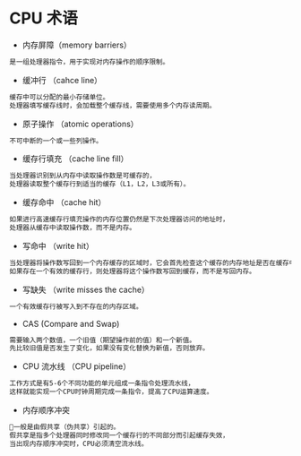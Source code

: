 
# CPU 术语

* 内存屏障（memory barriers）
```md
是一组处理器指令，用于实现对内存操作的顺序限制。
```
* 缓冲行 （cahce line）
```md
缓存中可以分配的最小存储单位。
处理器填写缓存线时，会加载整个缓存线，需要使用多个内存读周期。
```
* 原子操作 （atomic operations）
```md
不可中断的一个或一些列操作。
```
* 缓存行填充 （cache line fill）
```md
当处理器识别到从内存中读取操作数是可缓存的，
处理器读取整个缓存行到适当的缓存（L1，L2，L3或所有）。
```
* 缓存命中 （cache hit）
```md
如果进行高速缓存行填充操作的内存位置仍然是下次处理器访问的地址时，
处理器从缓存中读取操作数，而不是内存。
```
* 写命中 （write hit）
```md
当处理器将操作数写回到一个内存缓存的区域时，它会首先检查这个缓存的内存地址是否在缓存中。
如果存在一个有效的缓存行，则处理器将这个操作数写回到缓存，而不是写回内存。
```
* 写缺失 （write misses the cache）
```md
一个有效缓存行被写入到不存在的内存区域。
```
* CAS (Compare and Swap)
```md
需要输入两个数值，一个旧值（期望操作前的值）和一个新值。
先比较旧值是否发生了变化，如果没有变化替换为新值，否则放弃。
```
* CPU 流水线 （CPU pipeline）
```md
工作方式是有5-6个不同功能的单元组成一条指令处理流水线，
这样就能实现一个CPU时钟周期完成一条指令，提高了CPU运算速度。
```
* 内存顺序冲突
```md
一般是由假共享（伪共享）引起的。
假共享是指多个处理器同时修改同一个缓存行的不同部分而引起缓存失效，
当出现内存顺序冲突时，CPU必须清空流水线。
```